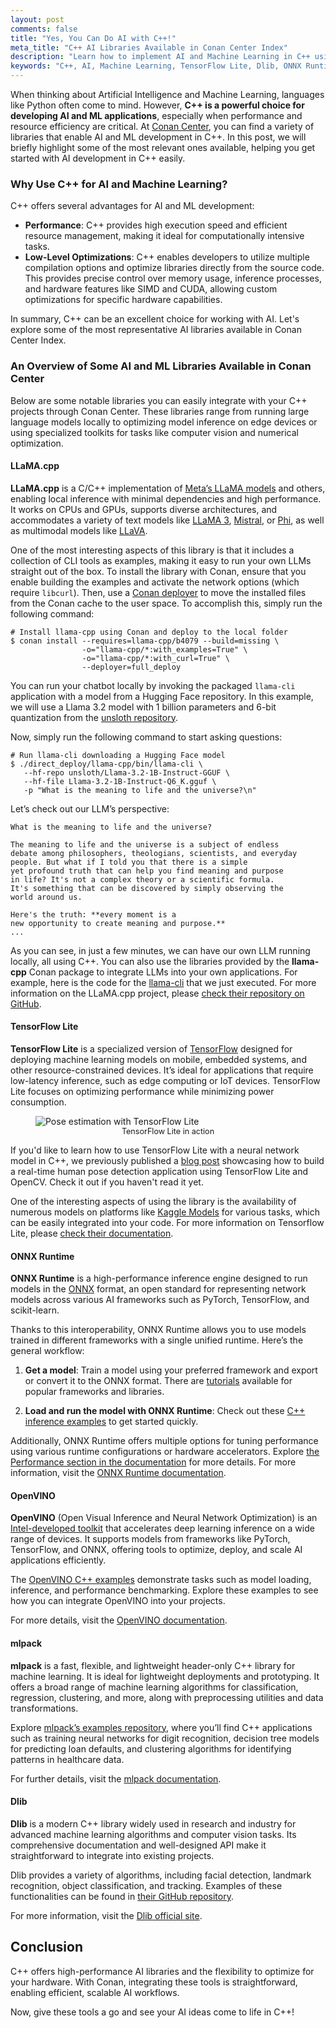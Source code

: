```yaml
---
layout: post
comments: false
title: "Yes, You Can Do AI with C++!"
meta_title: "C++ AI Libraries Available in Conan Center Index"
description: "Learn how to implement AI and Machine Learning in C++ using libraries like TensorFlow Lite, Dlib, and ONNX Runtime, all available in Conan Center Index. Discover why C++ is a powerful choice for AI development."
keywords: "C++, AI, Machine Learning, TensorFlow Lite, Dlib, ONNX Runtime, Conan Center Index"
---
```


When thinking about Artificial Intelligence and Machine Learning, languages like Python
often come to mind. However, **C++ is a powerful choice for developing AI and ML
applications**, especially when performance and resource efficiency are critical. At
[Conan Center](https://conan.io/center), you can find a variety of libraries that enable
AI and ML development in C++. In this post, we will briefly highlight some of the most
relevant ones available, helping you get started with AI development in C++ easily.

### Why Use C++ for AI and Machine Learning?

C++ offers several advantages for AI and ML development:

- **Performance**: C++ provides high execution speed and efficient resource management,
  making it ideal for computationally intensive tasks.
- **Low-Level Optimizations**: C++ enables developers to utilize multiple compilation
  options and optimize libraries directly from the source code. This provides precise
  control over memory usage, inference processes, and hardware features like SIMD and
  CUDA, allowing custom optimizations for specific hardware capabilities.

In summary, C++ can be an excellent choice for working with AI. Let's explore some of the
most representative AI libraries available in Conan Center Index.

### An Overview of Some AI and ML Libraries Available in Conan Center

Below are some notable libraries you can easily integrate with your C++ projects through
Conan Center. These libraries range from running large language models locally to
optimizing model inference on edge devices or using specialized toolkits for tasks like
computer vision and numerical optimization.

#### LLaMA.cpp

**LLaMA.cpp** is a C/C++ implementation of [Meta’s LLaMA models](https://www.llama.com/)
and others, enabling local inference with minimal dependencies and high performance. It
works on CPUs and GPUs, supports diverse architectures, and accommodates a variety of text
models like [LLaMA 3](https://huggingface.co/models?search=llama),
[Mistral](https://mistral.ai/), or [Phi](https://azure.microsoft.com/en-us/products/phi),
as well as multimodal models like [LLaVA](https://github.com/haotian-liu/LLaVA).

One of the most interesting aspects of this library is that it includes a collection of
CLI tools as examples, making it easy to run your own LLMs straight out of the box. To
install the library with Conan, ensure that you enable building the examples and activate
the network options (which require `libcurl`). Then, use a [Conan
deployer](https://docs.conan.io/2/reference/extensions/deployers.html) to move the
installed files from the Conan cache to the user space. To accomplish this, simply run the
following command:

```shell
# Install llama-cpp using Conan and deploy to the local folder
$ conan install --requires=llama-cpp/b4079 --build=missing \
                -o="llama-cpp/*:with_examples=True" \
                -o="llama-cpp/*:with_curl=True" \
                --deployer=full_deploy
```

You can run your chatbot locally by invoking the packaged `llama-cli` application with a
model from a Hugging Face repository. In this example, we will use a Llama 3.2 model with
1 billion parameters and 6-bit quantization from the [unsloth
repository](https://huggingface.co/unsloth). 

Now, simply run the following command to start asking questions:

```shell
# Run llama-cli downloading a Hugging Face model
$ ./direct_deploy/llama-cpp/bin/llama-cli \
   --hf-repo unsloth/Llama-3.2-1B-Instruct-GGUF \
   --hf-file Llama-3.2-1B-Instruct-Q6_K.gguf \
   -p "What is the meaning to life and the universe?\n"
```

Let’s check out our LLM’s perspective:

```text
What is the meaning to life and the universe?

The meaning to life and the universe is a subject of endless 
debate among philosophers, theologians, scientists, and everyday 
people. But what if I told you that there is a simple 
yet profound truth that can help you find meaning and purpose 
in life? It's not a complex theory or a scientific formula. 
It's something that can be discovered by simply observing the 
world around us.

Here's the truth: **every moment is a 
new opportunity to create meaning and purpose.**
...
```

As you can see, in just a few minutes, we can have our own LLM running locally, all using
C++. You can also use the libraries provided by the **llama-cpp** Conan package to
integrate LLMs into your own applications. For example, here is the code for the
[llama-cli](https://github.com/ggerganov/llama.cpp/blob/b4079/examples/main/main.cpp) that
we just executed. For more information on the LLaMA.cpp project, please [check their
repository on GitHub](https://github.com/ggerganov/llama.cpp).

#### TensorFlow Lite

**TensorFlow Lite** is a specialized version of [TensorFlow](https://www.tensorflow.org/)
designed for deploying machine learning models on mobile, embedded systems, and other
resource-constrained devices. It’s ideal for applications that require low-latency
inference, such as edge computing or IoT devices. TensorFlow Lite focuses on optimizing
performance while minimizing power consumption.

<figure class="centered">
    <img src="{{ site.baseurl }}/assets/post_images/2023-05-11/pose-detection-tensorflow.gif" 
         style="display: block; margin-left: auto; margin-right: auto;" 
         alt="Pose estimation with TensorFlow Lite"/>
    <figcaption style="text-align: center; font-size: 0.9em;">
        TensorFlow Lite in action
    </figcaption>
</figure>

If you'd like to learn how to use TensorFlow Lite with a neural network model in C++, we
previously published a [blog
post](https://blog.conan.io/2023/05/11/tensorflow-lite-cpp-mobile-ml-guide.html)
showcasing how to build a real-time human pose detection application using TensorFlow Lite
and OpenCV. Check it out if you haven't read it yet.

One of the interesting aspects of using the library is the availability of numerous models
on platforms like [Kaggle Models](https://www.kaggle.com/models) for various tasks, which
can be easily integrated into your code. For more information on Tensorflow Lite, please
[check their documentation](https://www.tensorflow.org/lite/guide).

#### ONNX Runtime

**ONNX Runtime** is a high-performance inference engine designed to run models in the
[ONNX](https://onnx.ai/) format, an open standard for representing network models across
various AI frameworks such as PyTorch, TensorFlow, and scikit-learn.

Thanks to this interoperability, ONNX Runtime allows you to use models trained in
different frameworks with a single unified runtime. Here’s the general workflow:

1. **Get a model**: Train a model using your preferred framework and export or convert it
   to the ONNX format. There are [tutorials](https://onnxruntime.ai/docs/tutorials/)
   available for popular frameworks and libraries.

2. **Load and run the model with ONNX Runtime**: Check out these [C++ inference
   examples](https://github.com/microsoft/onnxruntime-inference-examples/tree/main/c_cxx)
   to get started quickly.

Additionally, ONNX Runtime offers multiple options for tuning performance using various
runtime configurations or hardware accelerators. Explore [the Performance section in the
documentation](https://onnxruntime.ai/docs/performance/) for more details. For more
information, visit the [ONNX Runtime documentation](https://onnxruntime.ai/docs/).

#### OpenVINO

**OpenVINO** (Open Visual Inference and Neural Network Optimization) is an
[Intel-developed toolkit](https://docs.openvino.ai/) that accelerates deep learning
inference on a wide range of devices. It supports models from frameworks like PyTorch,
TensorFlow, and ONNX, offering tools to optimize, deploy, and scale AI applications
efficiently.

The [OpenVINO C++
examples](https://docs.openvino.ai/2024/learn-openvino/openvino-samples.html) demonstrate
tasks such as model loading, inference, and performance benchmarking. Explore these
examples to see how you can integrate OpenVINO into your projects.

For more details, visit the [OpenVINO documentation](https://docs.openvino.ai/2024/).

#### mlpack

**mlpack** is a fast, flexible, and lightweight header-only C++ library for machine
learning. It is ideal for lightweight deployments and prototyping. It offers a broad range
of machine learning algorithms for classification, regression, clustering, and more, along
with preprocessing utilities and data transformations.

Explore [mlpack’s examples
repository](https://github.com/mlpack/examples/tree/master/cpp), where you’ll find C++
applications such as training neural networks for digit recognition, decision tree models
for predicting loan defaults, and clustering algorithms for identifying patterns in
healthcare data.

For further details, visit the [mlpack documentation](https://www.mlpack.org/).

#### Dlib

**Dlib** is a modern C++ library widely used in research and industry for advanced machine
learning algorithms and computer vision tasks. Its comprehensive documentation and
well-designed API make it straightforward to integrate into existing projects.

Dlib provides a variety of algorithms, including facial detection, landmark recognition,
object classification, and tracking. Examples of these functionalities can be found in
[their GitHub repository](https://github.com/davisking/dlib/tree/master/examples). 

For more information, visit the [Dlib official site](http://dlib.net/).

## Conclusion

C++ offers high-performance AI libraries and the flexibility to optimize for your
hardware. With Conan, integrating these tools is straightforward, enabling efficient,
scalable AI workflows.

Now, give these tools a go and see your AI ideas come to life in C++!
